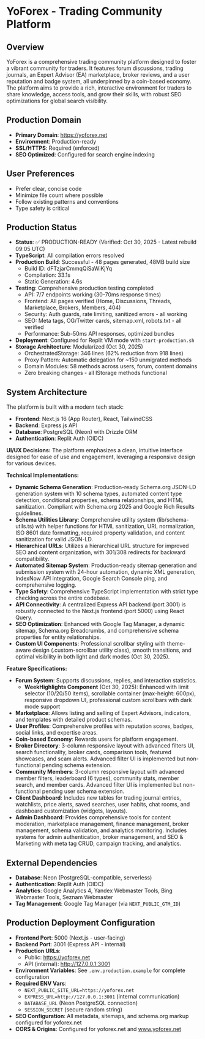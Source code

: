 # YoForex - Trading Community Platform

## Overview
YoForex is a comprehensive trading community platform designed to foster a vibrant community for traders. It features forum discussions, trading journals, an Expert Advisor (EA) marketplace, broker reviews, and a user reputation and badge system, all underpinned by a coin-based economy. The platform aims to provide a rich, interactive environment for traders to share knowledge, access tools, and grow their skills, with robust SEO optimizations for global search visibility.

## Production Domain
- **Primary Domain**: https://yoforex.net
- **Environment**: Production-ready
- **SSL/HTTPS**: Required (enforced)
- **SEO Optimized**: Configured for search engine indexing

## User Preferences
- Prefer clear, concise code
- Minimize file count where possible
- Follow existing patterns and conventions
- Type safety is critical

## Production Status
- **Status**: ✅ PRODUCTION-READY (Verified: Oct 30, 2025 - Latest rebuild 09:05 UTC)
- **TypeScript**: All compilation errors resolved
- **Production Build**: Successful - 48 pages generated, 48MB build size
  - Build ID: dFTzjarCmmqQiSaWiKjYq
  - Compilation: 33.1s
  - Static Generation: 4.6s
- **Testing**: Comprehensive production testing completed
  - API: 7/7 endpoints working (30-70ms response times)
  - Frontend: All pages verified (Home, Discussions, Threads, Marketplace, Brokers, Members, 404)
  - Security: Auth guards, rate limiting, sanitized errors - all working
  - SEO: Meta tags, OG/Twitter cards, sitemap.xml, robots.txt - all verified
  - Performance: Sub-50ms API responses, optimized bundles
- **Deployment**: Configured for Replit VM mode with `start-production.sh`
- **Storage Architecture**: Modularized (Oct 30, 2025)
  - OrchestratedStorage: 346 lines (62% reduction from 918 lines)
  - Proxy Pattern: Automatic delegation for ~150 unmigrated methods
  - Domain Modules: 58 methods across users, forum, content domains
  - Zero breaking changes - all IStorage methods functional

## System Architecture
The platform is built with a modern tech stack:
- **Frontend**: Next.js 16 (App Router), React, TailwindCSS
- **Backend**: Express.js API
- **Database**: PostgreSQL (Neon) with Drizzle ORM
- **Authentication**: Replit Auth (OIDC)

**UI/UX Decisions:**
The platform emphasizes a clean, intuitive interface designed for ease of use and engagement, leveraging a responsive design for various devices.

**Technical Implementations:**
- **Dynamic Schema Generation**: Production-ready Schema.org JSON-LD generation system with 10 schema types, automated content type detection, conditional properties, schema relationships, and HTML sanitization. Compliant with Schema.org 2025 and Google Rich Results guidelines.
- **Schema Utilities Library**: Comprehensive utility system (lib/schema-utils.ts) with helper functions for HTML sanitization, URL normalization, ISO 8601 date formatting, required property validation, and content sanitization for valid JSON-LD.
- **Hierarchical URLs**: Utilizes a hierarchical URL structure for improved SEO and content organization, with 301/308 redirects for backward compatibility.
- **Automated Sitemap System**: Production-ready sitemap generation and submission system with 24-hour automation, dynamic XML generation, IndexNow API integration, Google Search Console ping, and comprehensive logging.
- **Type Safety**: Comprehensive TypeScript implementation with strict type checking across the entire codebase.
- **API Connectivity**: A centralized Express API backend (port 3001) is robustly connected to the Next.js frontend (port 5000) using React Query.
- **SEO Optimization**: Enhanced with Google Tag Manager, a dynamic sitemap, Schema.org Breadcrumbs, and comprehensive schema properties for entity relationships.
- **Custom UI Components**: Professional scrollbar styling with theme-aware design (.custom-scrollbar utility class), smooth transitions, and optimal visibility in both light and dark modes (Oct 30, 2025).

**Feature Specifications:**
- **Forum System**: Supports discussions, replies, and interaction statistics.
  - **WeekHighlights Component** (Oct 30, 2025): Enhanced with limit selector (10/20/50 items), scrollable container (max-height: 600px), responsive dropdown UI, professional custom scrollbars with dark mode support
- **Marketplace**: Allows listing and selling of Expert Advisors, indicators, and templates with detailed product schemas.
- **User Profiles**: Comprehensive profiles with reputation scores, badges, social links, and expertise areas.
- **Coin-based Economy**: Rewards users for platform engagement.
- **Broker Directory**: 3-column responsive layout with advanced filters UI, search functionality, broker cards, comparison tools, featured showcases, and scam alerts. Advanced filter UI is implemented but non-functional pending schema extension.
- **Community Members**: 3-column responsive layout with advanced member filters, leaderboard (6 types), community stats, member search, and member cards. Advanced filter UI is implemented but non-functional pending user schema extension.
- **Client Dashboard**: Includes new tables for trading journal entries, watchlists, price alerts, saved searches, user habits, chat rooms, and dashboard customization (widgets, layouts).
- **Admin Dashboard**: Provides comprehensive tools for content moderation, marketplace management, finance management, broker management, schema validation, and analytics monitoring. Includes systems for admin authentication, broker management, and SEO & Marketing with meta tag CRUD, campaign tracking, and analytics.

## External Dependencies
- **Database**: Neon (PostgreSQL-compatible, serverless)
- **Authentication**: Replit Auth (OIDC)
- **Analytics**: Google Analytics 4, Yandex Webmaster Tools, Bing Webmaster Tools, Seznam Webmaster
- **Tag Management**: Google Tag Manager (via `NEXT_PUBLIC_GTM_ID`)

## Production Deployment Configuration
- **Frontend Port**: 5000 (Next.js - user-facing)
- **Backend Port**: 3001 (Express API - internal)
- **Production URLs**:
  - Public: https://yoforex.net
  - API (internal): http://127.0.0.1:3001
- **Environment Variables**: See `.env.production.example` for complete configuration
- **Required ENV Vars**:
  - `NEXT_PUBLIC_SITE_URL=https://yoforex.net`
  - `EXPRESS_URL=http://127.0.0.1:3001` (internal communication)
  - `DATABASE_URL` (Neon PostgreSQL connection)
  - `SESSION_SECRET` (secure random string)
- **SEO Configuration**: All metadata, sitemaps, and schema.org markup configured for yoforex.net
- **CORS & Origins**: Configured for yoforex.net and www.yoforex.net